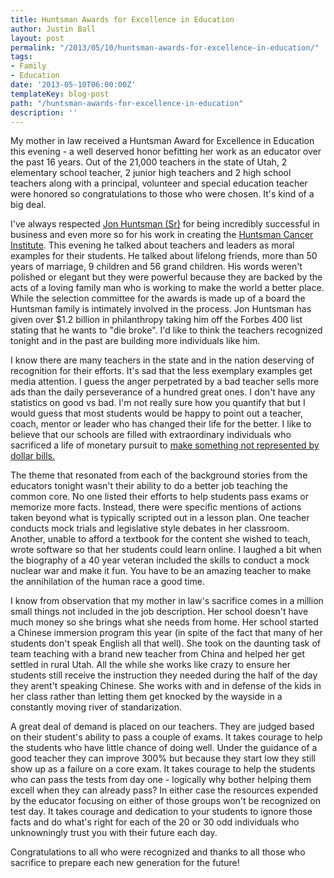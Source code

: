 ```yaml
---
title: Huntsman Awards for Excellence in Education
author: Justin Ball
layout: post
permalink: "/2013/05/10/huntsman-awards-for-excellence-in-education/"
tags:
- Family
- Education
date: '2013-05-10T06:00:00Z'
templateKey: blog-post
path: "/huntsman-awards-for-excellence-in-education"
description: ''
---
```


My mother in law received a Huntsman Award for Excellence in Education this evening - a well deserved honor befitting her work as an educator over the past 16 years. Out of the 21,000 teachers in the state of Utah, 2 elementary school teacher, 2 junior high teachers and 2 high school teachers along with a principal, volunteer and special education teacher were honored so congratulations to those who were chosen. It's kind of a big deal.

I've always respected <a href="http://en.wikipedia.org/wiki/Jon_Huntsman,_Sr.">Jon Huntsman (Sr)</a> for being incredibly successful in business and even more so for his work in creating the <a href="http://www.huntsmancancer.org/">Huntsman Cancer Institute</a>. This evening he talked about teachers and leaders as moral examples for their students. He talked about lifelong friends, more than 50 years of marriage, 9 children and 56 grand children. His words weren't polished or elegant but they were powerful because they are backed by the acts of a loving family man who is working to make the world a better place. While the selection committee for the awards is made up of a board the Huntsman family is intimately involved in the process. Jon Huntsman has given over $1.2 billion in philanthropy taking him off the Forbes 400 list stating that he wants to "die broke". I'd like to think the teachers recognized tonight and in the past are building more individuals like him.

I know there are many teachers in the state and in the nation deserving of recognition for their efforts. It's sad that the less exemplary examples get media attention. I guess the anger perpetrated by a bad teacher sells more ads than the daily perseverance of a hundred great ones. I don't have any statistics on good vs bad. I'm not really sure how you quantify that but I would guess that most students would be happy to point out a teacher, coach, mentor or leader who has changed their life for the better. I like to believe that our schools are filled with extraordinary individuals who sacrificed a life of monetary pursuit to <a href="http://www.youtube.com/watch?v=RxsOVK4syxU">make something not represented by dollar bills.</a>

The theme that resonated from each of the background stories from the educators tonight wasn't their ability to do a better job teaching the common core. No one listed their efforts to help students pass exams or memorize more facts. Instead, there were specific mentions of actions taken beyond what is typically scripted out in a lesson plan. One teacher conducts mock trials and legislative style debates in her classroom. Another, unable to afford a textbook for the content she wished to teach, wrote software so that her students could learn online. I laughed a bit when the biography of a 40 year veteran included the skills to conduct a mock nuclear war and make it fun. You have to be an amazing teacher to make the annihilation of the human race a good time.

I know from observation that my mother in law's sacrifice comes in a million small things not included in the job description. Her school doesn't have much money so she brings what she needs from home. Her school started a Chinese immersion program this year (in spite of the fact that many of her students don't speak English all that well). She took on the daunting task of team teaching with a brand new teacher from China and helped her get settled in rural Utah. All the while she works like crazy to ensure her students still receive the instruction they needed during the half of the day they arent't speaking Chinese. She works with and in defense of the kids in her class rather than letting them get knocked by the wayside in a constantly moving river of standarization.

A great deal of demand is placed on our teachers. They are judged based on their student's ability to pass a couple of exams. It takes courage to help the students who have little chance of doing well. Under the guidance of a good teacher they can improve 300% but because they start low they still show up as a failure on a core exam. It takes courage to help the students who can pass the tests from day one - logically why bother helping them excell when they can already pass? In either case the resources expended by the educator focusing on either of those groups won't be recognized on test day. It takes courage and dedication to your students to ignore those facts and do what's right for each of the 20 or 30 odd individuals who unknowningly trust you with their future each day.

Congratulations to all who were recognized and thanks to all those who sacrifice to prepare each new generation for the future!






